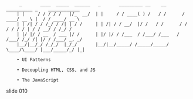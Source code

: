          _       ____  _____  ______   _       _________ __    __       __________ _    ____________
        | |     / / / / /   |/_  __/  | |     / / ____( ) /   / /      / ____/ __ \ |  / / ____/ __ \
        | | /| / / /_/ / /| | / /     | | /| / / __/  |/ /   / /      / /   / / / / | / / __/ / /_/ /
        | |/ |/ / __  / ___ |/ /      | |/ |/ / /___  / /___/ /___   / /___/ /_/ /| |/ / /___/ _, _/
        |__/|__/_/ /_/_/  |_/_/       |__/|__/_____/ /_____/_____/   \____/\____/ |___/_____/_/ |_|

        • UI Patterns

        • Decoupling HTML, CSS, and JS

        • The JavaScript

















































































slide 010
